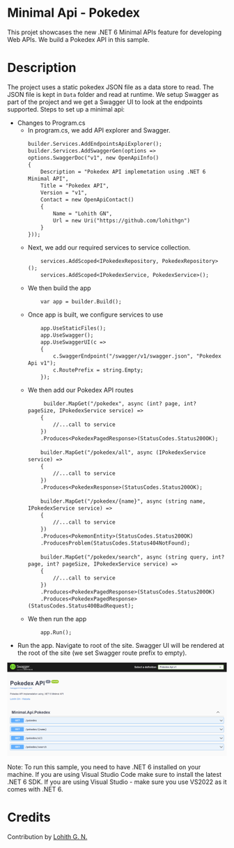 # Minimal Api - Pokedex 

This projet showcases the new .NET 6 Minimal APIs feature for developing Web APIs. We build a Pokedex API in this sample.

# Description

The project uses a static pokedex JSON file as a data store to read. The JSON file is kept in `Data` folder and read at runtime. We setup Swagger as part of the project and we get a Swagger UI to look at the endpoints supported. Steps to set up a minimal api:

- Changes to Program.cs
    - In program.cs, we add API explorer and Swagger.
        ```
        builder.Services.AddEndpointsApiExplorer();
        builder.Services.AddSwaggerGen(options => options.SwaggerDoc("v1", new OpenApiInfo()
        {
            Description = "Pokedex API implemetation using .NET 6 Minimal API",
            Title = "Pokedex API",
            Version = "v1", 
            Contact = new OpenApiContact()
            {
                Name = "Lohith GN",
                Url = new Uri("https://github.com/lohithgn")
            }
        }));
        ```
    - Next, we add our required services to service collection.
        ```
            services.AddScoped<IPokedexRepository, PokedexRepository>();
            services.AddScoped<IPokedexService, PokedexService>();
        ```
    - We then build the app
        ```
            var app = builder.Build();
        ```
    - Once app is built, we configure services to use
        ```
            app.UseStaticFiles();
            app.UseSwagger();
            app.UseSwaggerUI(c =>
            {
                c.SwaggerEndpoint("/swagger/v1/swagger.json", "Pokedex Api v1");
                c.RoutePrefix = string.Empty;
            });
        ```
    - We then add our Pokedex API routes
        ```
             builder.MapGet("/pokedex", async (int? page, int? pageSize, IPokedexService service) =>
            {
                //...call to service
            })
            .Produces<PokedexPagedResponse>(StatusCodes.Status200OK);

            builder.MapGet("/pokedex/all", async (IPokedexService service) =>
            {
                //...call to service
            })
            .Produces<PokedexResponse>(StatusCodes.Status200OK);

            builder.MapGet("/pokedex/{name}", async (string name, IPokedexService service) =>
            {
                //...call to service
            })
            .Produces<PokemonEntity>(StatusCodes.Status200OK)
            .ProducesProblem(StatusCodes.Status404NotFound);

            builder.MapGet("/pokedex/search", async (string query, int? page, int? pageSize, IPokedexService service) =>
            {
                //...call to service
            })
            .Produces<PokedexPagedResponse>(StatusCodes.Status200OK)
            .Produces<PokedexPagedResponse>(StatusCodes.Status400BadRequest);

        ```
    - We then run the app
        ```
            app.Run();
        ```        
- Run the app. Navigate to root of the site. Swagger UI will be rendered at the root of the site (we set Swagger route prefix to empty).
<img src="assets/swagger-ui.png">

Note: To run this sample, you need to have .NET 6 installed on your machine. If you are using Visual Studio Code make sure to install the latest .NET 6 SDK. If you are using Visual Studio - make sure you use VS2022 as it comes with .NET 6.

# Credits

Contribution by [Lohith G. N.](https://github.com/lohithgn)